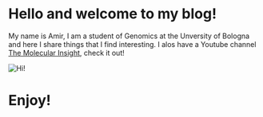 # Hello and welcome to my blog! 

My name is Amir, I am a student of Genomics at the Unversity of Bologna and here I share things that I find interesting. I alos have a Youtube channel [The Molecular Insight](https://www.youtube.com/channel/UChHK9BvxI0r2lDsVVwN84Dw), check it out!

![Hi!](https://i.kym-cdn.com/photos/images/newsfeed/001/091/264/665.jpg)

# Enjoy!


